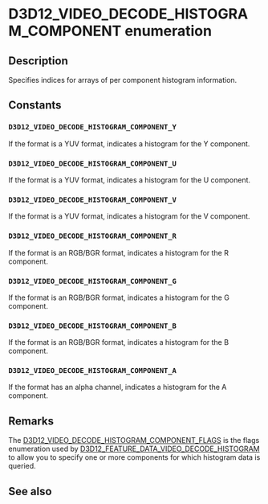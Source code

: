 # D3D12_VIDEO_DECODE_HISTOGRAM_COMPONENT enumeration

## Description

Specifies indices for arrays of per component histogram information.

## Constants

### `D3D12_VIDEO_DECODE_HISTOGRAM_COMPONENT_Y`

If the format is a YUV format, indicates a histogram for the Y component.

### `D3D12_VIDEO_DECODE_HISTOGRAM_COMPONENT_U`

If the format is a YUV format, indicates a histogram for the U component.

### `D3D12_VIDEO_DECODE_HISTOGRAM_COMPONENT_V`

If the format is a YUV format, indicates a histogram for the V component.

### `D3D12_VIDEO_DECODE_HISTOGRAM_COMPONENT_R`

If the format is an RGB/BGR format, indicates a histogram for the R component.

### `D3D12_VIDEO_DECODE_HISTOGRAM_COMPONENT_G`

If the format is an RGB/BGR format, indicates a histogram for the G component.

### `D3D12_VIDEO_DECODE_HISTOGRAM_COMPONENT_B`

If the format is an RGB/BGR format, indicates a histogram for the B component.

### `D3D12_VIDEO_DECODE_HISTOGRAM_COMPONENT_A`

If the format has an alpha channel, indicates a histogram for the A component.

## Remarks

The [D3D12_VIDEO_DECODE_HISTOGRAM_COMPONENT_FLAGS](https://learn.microsoft.com/windows/win32/api/d3d12video/ne-d3d12video-d3d12_video_decode_histogram_component_flags) is the flags enumeration used by [D3D12_FEATURE_DATA_VIDEO_DECODE_HISTOGRAM](https://learn.microsoft.com/windows/win32/api/d3d12video/ns-d3d12video-d3d12_feature_data_video_decode_histogram) to allow you to specify one or more components for which histogram data is queried.

## See also